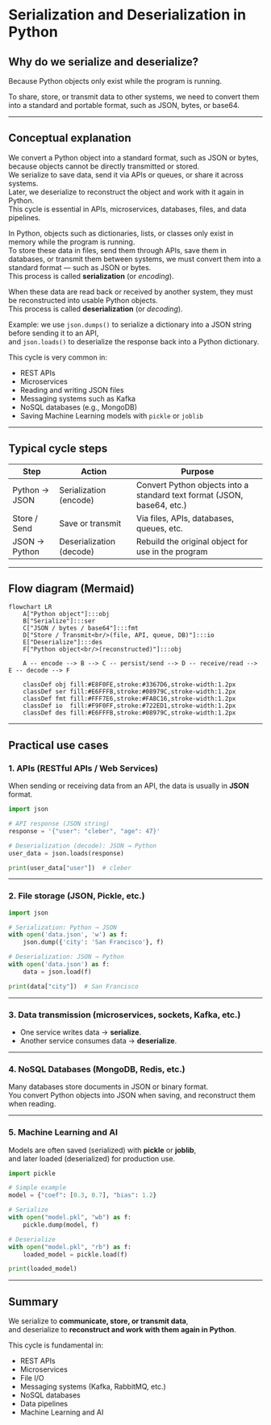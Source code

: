 # Serialization and Deserialization in Python

## Why do we serialize and deserialize?

Because Python objects only exist while the program is running.  

To share, store, or transmit data to other systems, we need to convert them into a standard and portable format, such as JSON, bytes, or base64.  

---

## Conceptual explanation

We convert a Python object into a standard format, such as JSON or bytes, because objects cannot be directly transmitted or stored.  
We serialize to save data, send it via APIs or queues, or share it across systems.  
Later, we deserialize to reconstruct the object and work with it again in Python.  
This cycle is essential in APIs, microservices, databases, files, and data pipelines.  

In Python, objects such as dictionaries, lists, or classes only exist in memory while the program is running.  
To store these data in files, send them through APIs, save them in databases, or transmit them between systems, we must convert them into a standard format — such as JSON or bytes.  
This process is called **serialization** (or *encoding*).  

When these data are read back or received by another system, they must be reconstructed into usable Python objects.  
This process is called **deserialization** (or *decoding*).  

Example: we use `json.dumps()` to serialize a dictionary into a JSON string before sending it to an API,  
and `json.loads()` to deserialize the response back into a Python dictionary.  

This cycle is very common in:  
- REST APIs  
- Microservices  
- Reading and writing JSON files  
- Messaging systems such as Kafka  
- NoSQL databases (e.g., MongoDB)  
- Saving Machine Learning models with `pickle` or `joblib`  

---

## Typical cycle steps

Step              | Action                      | Purpose
------------------|-----------------------------|---------------------------------------------------------------
Python → JSON     | Serialization (encode)      | Convert Python objects into a standard text format (JSON, base64, etc.)
Store / Send      | Save or transmit            | Via files, APIs, databases, queues, etc.
JSON → Python     | Deserialization (decode)    | Rebuild the original object for use in the program

---

## Flow diagram (Mermaid)


```mermaid
flowchart LR
    A["Python object"]:::obj
    B["Serialize"]:::ser
    C["JSON / bytes / base64"]:::fmt
    D["Store / Transmit<br/>(file, API, queue, DB)"]:::io
    E["Deserialize"]:::des
    F["Python object<br/>(reconstructed)"]:::obj

    A -- encode --> B --> C -- persist/send --> D -- receive/read --> E -- decode --> F

    classDef obj fill:#E8F0FE,stroke:#3367D6,stroke-width:1.2px
    classDef ser fill:#E6FFFB,stroke:#08979C,stroke-width:1.2px
    classDef fmt fill:#FFF7E6,stroke:#FA8C16,stroke-width:1.2px
    classDef io  fill:#F9F0FF,stroke:#722ED1,stroke-width:1.2px
    classDef des fill:#E6FFFB,stroke:#08979C,stroke-width:1.2px
```

---

## Practical use cases

### 1. APIs (RESTful APIs / Web Services)

When sending or receiving data from an API, the data is usually in **JSON** format.  

```python
import json

# API response (JSON string)
response = '{"user": "cleber", "age": 47}'

# Deserialization (decode): JSON → Python
user_data = json.loads(response)

print(user_data["user"])  # cleber
```

---

### 2. File storage (JSON, Pickle, etc.)

```python
import json

# Serialization: Python → JSON
with open('data.json', 'w') as f:
    json.dump({'city': 'San Francisco'}, f)

# Deserialization: JSON → Python
with open('data.json') as f:
    data = json.load(f)

print(data["city"])  # San Francisco
```

---

### 3. Data transmission (microservices, sockets, Kafka, etc.)

- One service writes data → **serialize**.  
- Another service consumes data → **deserialize**.  

---

### 4. NoSQL Databases (MongoDB, Redis, etc.)

Many databases store documents in JSON or binary format.  
You convert Python objects into JSON when saving, and reconstruct them when reading.  

---

### 5. Machine Learning and AI

Models are often saved (serialized) with **pickle** or **joblib**,  
and later loaded (deserialized) for production use.  

```python
import pickle

# Simple example
model = {"coef": [0.3, 0.7], "bias": 1.2}

# Serialize
with open("model.pkl", "wb") as f:
    pickle.dump(model, f)

# Deserialize
with open("model.pkl", "rb") as f:
    loaded_model = pickle.load(f)

print(loaded_model)
```

---

## Summary

We serialize to **communicate, store, or transmit data**,  
and deserialize to **reconstruct and work with them again in Python**.  

This cycle is fundamental in:  
- REST APIs  
- Microservices  
- File I/O  
- Messaging systems (Kafka, RabbitMQ, etc.)  
- NoSQL databases  
- Data pipelines  
- Machine Learning and AI  
